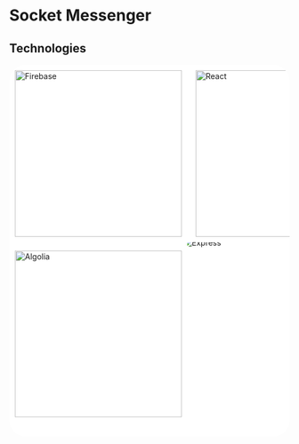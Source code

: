 # Socket Messenger

## Technologies

<div style="background-color:white;border-radius:30px;overflow:hidden;display:grid;grid-template-columns:auto auto;padding:10px;place-items:center" >
<img src="https://cdn-media-1.freecodecamp.org/images/0*CPTNvq87xG-sUGdx.png" alt="Firebase" width="300">
<img src="https://repository-images.githubusercontent.com/37153337/9d0a6780-394a-11eb-9fd1-6296a684b124" alt="React" width="300">
<img src="https://mms.businesswire.com/media/20231106382119/en/1665158/23/Algolia_Logo_NEW_2022.jpg" alt="Algolia" width="300">
<img style="clip-path:inset(10px)" src="https://miro.medium.com/v2/resize:fit:1400/1*i2fRBk3GsYLeUk_Rh7AzHw.png" alt="Express" width="350">
</div>
